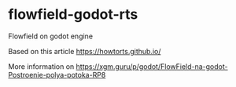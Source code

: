 # flowfield-godot-rts
Flowfield on godot engine


Based on this article https://howtorts.github.io/


More information on https://xgm.guru/p/godot/FlowField-na-godot-Postroenie-polya-potoka-RP8
